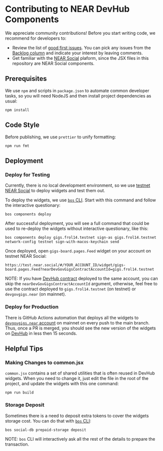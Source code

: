 # Contributing to NEAR DevHub Components

We appreciate community contributions! Before you start writing code, we recommend for developers to:
- Review the list of [good first issues](https://github.com/near/devgigsboard-widgets/contribute). You can pick any issues from the [Backlog column](https://github.com/orgs/near/projects/60) and indicate your interest by leaving comments. 
- Get familiar with the [NEAR Social](https://thewiki.near.page/PastPresentAndFutureOfNearSocial) plaform, since the JSX files in this repository are NEAR Social components.


## Prerequisites

We use `npm` and scripts in `package.json` to automate common developer tasks, so you will need NodeJS and then install project dependencies as usual:

```
npm install
```


## Code Style

Before publishing, we use `prettier` to unify formatting:

```
npm run fmt
```


## Deployment

### Deploy for Testing

Currently, there is no local development environment, so we use [testnet NEAR Social](https://test.near.social) to deploy widgets and test them out.

To deploy the widgets, we use [`bos` CLI](https://github.com/FroVolod/bos-cli-rs). Start with this command and follow the interactive questionary:

```
bos components deploy
```

After successful deployment, you will see a full command that could be used to re-deploy the widgets without interactive questionary, like this:

```
bos components deploy gigs.frol14.testnet sign-as gigs.frol14.testnet network-config testnet sign-with-macos-keychain send
```

Once deployed, open `gigs-board.pages.Feed` widget on your account on testnet NEAR Social:

```
https://test.near.social/#/YOUR_ACCOUNT_ID/widget/gigs-board.pages.Feed?nearDevGovGigsContractAccountId=gigs.frol14.testnet
```

NOTE: If you have [DevHub contract](https://github.com/near/neardevhub-contract) deployed to the same account, you can skip the `nearDevGovGigsContractAccountId` argument, otherwise, feel free to use the contract deployed to `gigs.frol14.testnet` (on testnet) or `devgovgigs.near` (on mainnet).

### Deploy for Production

There is GitHub Actions automation that deploys all the widgets to [`devgovgigs.near` account](https://near.social/#/mob.near/widget/MyPage?accountId=devgovgigs.near) on mainnet on every push to the main branch.
Thus, once a PR is merged, you should see the new version of the widgets on [DevHub](https://neardevhub.org) in less then 15 seconds.


## Helpful Tips

### Making Changes to common.jsx

`common.jsx` contains a set of shared utilities that is often reused in DevHub widgets. When you need to change it, just edit the file in the root of the project, and update the widgets with this one command:

```
npm run build
```

### Storage Deposit

Sometimes there is a need to deposit extra tokens to cover the widgets storage cost. You can do that with [`bos` CLI](https://github.com/FroVolod/bos-cli-rs):

```
bos social-db prepaid-storage deposit
```

NOTE: `bos` CLI will interactively ask all the rest of the details to prepare the transaction.
